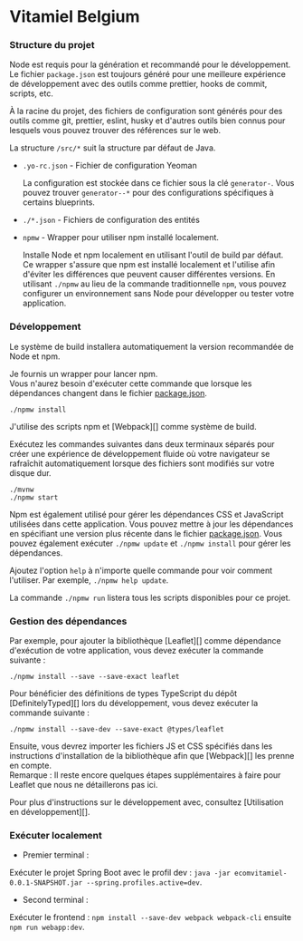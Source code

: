 # Vitamiel Belgium

### Structure du projet

Node est requis pour la génération et recommandé pour le développement. Le fichier `package.json` est toujours généré pour une meilleure expérience de développement avec des outils comme prettier, hooks de commit, scripts, etc.

À la racine du projet, des fichiers de configuration sont générés pour des outils comme git, prettier, eslint, husky et d'autres outils bien connus pour lesquels vous pouvez trouver des références sur le web.

La structure `/src/*` suit la structure par défaut de Java.

- `.yo-rc.json` - Fichier de configuration Yeoman
  
  La configuration est stockée dans ce fichier sous la clé `generator-`. Vous pouvez trouver `generator--*` pour des configurations spécifiques à certains blueprints.

- `./*.json` - Fichiers de configuration des entités

- `npmw` - Wrapper pour utiliser npm installé localement.
  
  Installe Node et npm localement en utilisant l'outil de build par défaut. Ce wrapper s'assure que npm est installé localement et l'utilise afin d'éviter les différences que peuvent causer différentes versions. En utilisant `./npmw` au lieu de la commande traditionnelle `npm`, vous pouvez configurer un environnement sans Node pour développer ou tester votre application.

### Développement

Le système de build installera automatiquement la version recommandée de Node et npm.

Je fournis un wrapper pour lancer npm.  
Vous n'aurez besoin d'exécuter cette commande que lorsque les dépendances changent dans le fichier [package.json](package.json).

```
./npmw install
```

J'utilise des scripts npm et [Webpack][] comme système de build.

Exécutez les commandes suivantes dans deux terminaux séparés pour créer une expérience de développement fluide où votre navigateur se rafraîchit automatiquement lorsque des fichiers sont modifiés sur votre disque dur.

```
./mvnw
./npmw start
```

Npm est également utilisé pour gérer les dépendances CSS et JavaScript utilisées dans cette application. Vous pouvez mettre à jour les dépendances en spécifiant une version plus récente dans le fichier [package.json](package.json). Vous pouvez également exécuter `./npmw update` et `./npmw install` pour gérer les dépendances.  

Ajoutez l'option `help` à n'importe quelle commande pour voir comment l'utiliser. Par exemple, `./npmw help update`.

La commande `./npmw run` listera tous les scripts disponibles pour ce projet.

### Gestion des dépendances

Par exemple, pour ajouter la bibliothèque [Leaflet][] comme dépendance d'exécution de votre application, vous devez exécuter la commande suivante :

```
./npmw install --save --save-exact leaflet
```

Pour bénéficier des définitions de types TypeScript du dépôt [DefinitelyTyped][] lors du développement, vous devez exécuter la commande suivante :

```
./npmw install --save-dev --save-exact @types/leaflet
```

Ensuite, vous devrez importer les fichiers JS et CSS spécifiés dans les instructions d'installation de la bibliothèque afin que [Webpack][] les prenne en compte.  
Remarque : Il reste encore quelques étapes supplémentaires à faire pour Leaflet que nous ne détaillerons pas ici.

Pour plus d'instructions sur le développement avec, consultez [Utilisation en développement][].

### Exécuter localement

- Premier terminal :

Exécuter le projet Spring Boot avec le profil dev : `java -jar ecomvitamiel-0.0.1-SNAPSHOT.jar --spring.profiles.active=dev`.

- Second terminal :

Exécuter le frontend : `npm install --save-dev webpack webpack-cli` ensuite `npm run webapp:dev`.
